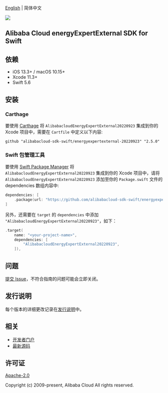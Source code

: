 [English](README.md) | 简体中文

![](https://aliyunsdk-pages.alicdn.com/icons/AlibabaCloud.svg)

## Alibaba Cloud energyExpertExternal SDK for Swift

## 依赖

- iOS 13.3+ / macOS 10.15+
- Xcode 11.3+
- Swift 5.6

## 安装

### Carthage

要使用 [Carthage](https://github.com/Carthage/Carthage) 将 `AlibabacloudEnergyExpertExternal20220923` 集成到你的 Xcode 项目中，需要在 `Cartfile` 中定义以下内容:

```ogdl
github "alibabacloud-sdk-swift/energyexpertexternal-20220923" "2.5.0"
```

### Swift 包管理工具

要使用 [Swift Package Manager](https://swift.org/package-manager/) 将 `AlibabacloudEnergyExpertExternal20220923` 集成到你的 Xcode 项目中，请将 `AlibabacloudEnergyExpertExternal20220923` 添加至你的 `Package.swift` 文件的 dependencies 数组内容中:

```swift
dependencies: [
    .package(url: "https://github.com/alibabacloud-sdk-swift/energyexpertexternal-20220923.git", from: "2.5.0")
]
```

另外，还需要在 `target` 的 `dependencies` 中添加 `"AlibabacloudEnergyExpertExternal20220923"`，如下：

```swift
.target(
    name: "<your-project-name>",
    dependencies: [
        "AlibabacloudEnergyExpertExternal20220923",
    ]),
```

## 问题

[提交 Issue](https://github.com/alibabacloud-sdk-swift/energyexpertexternal-20220923/issues/new)，不符合指南的问题可能会立即关闭。

## 发行说明

每个版本的详细更改记录在[发行说明](./ChangeLog.txt)中。

## 相关

* [开发者门户](https://next.api.aliyun.com/home)
* [最新源码](https://github.com/alibabacloud-sdk-swift/energyexpertexternal-20220923)

## 许可证

[Apache-2.0](http://www.apache.org/licenses/LICENSE-2.0)

Copyright (c) 2009-present, Alibaba Cloud All rights reserved.
